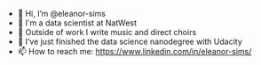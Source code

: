 - 👋 Hi, I’m @eleanor-sims
- 👀 I'm a data scientist at NatWest 
- 🎤 Outside of work I write music and direct choirs
- 🌱 I’ve just finished the data science nanodegree with Udacity
- 📫 How to reach me: https://www.linkedin.com/in/eleanor-sims/

<!---
eleanor-sims/eleanor-sims is a ✨ special ✨ repository because its `README.md` (this file) appears on your GitHub profile.
You can click the Preview link to take a look at your changes.
--->
